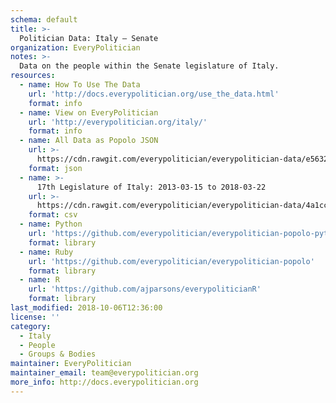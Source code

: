 ```yaml
---
schema: default
title: >-
  Politician Data: Italy — Senate
organization: EveryPolitician
notes: >-
  Data on the people within the Senate legislature of Italy.
resources:
  - name: How To Use The Data
    url: 'http://docs.everypolitician.org/use_the_data.html'
    format: info
  - name: View on EveryPolitician
    url: 'http://everypolitician.org/italy/'
    format: info
  - name: All Data as Popolo JSON
    url: >-
      https://cdn.rawgit.com/everypolitician/everypolitician-data/e563258aa1b745abf857422bcbdf1cbb63ec8752/data/Italy/Senate/ep-popolo-v1.0.json
    format: json
  - name: >-
      17th Legislature of Italy: 2013-03-15 to 2018-03-22
    url: >-
      https://cdn.rawgit.com/everypolitician/everypolitician-data/4a1cc2a09dcd2f3d5348ca9600475383cae164ff/data/Italy/Senate/term-17.csv
    format: csv
  - name: Python
    url: 'https://github.com/everypolitician/everypolitician-popolo-python'
    format: library
  - name: Ruby
    url: 'https://github.com/everypolitician/everypolitician-popolo'
    format: library
  - name: R
    url: 'https://github.com/ajparsons/everypoliticianR'
    format: library
last_modified: 2018-10-06T12:36:00
license: ''
category:
  - Italy
  - People
  - Groups & Bodies
maintainer: EveryPolitician
maintainer_email: team@everypolitician.org
more_info: http://docs.everypolitician.org
---
```

